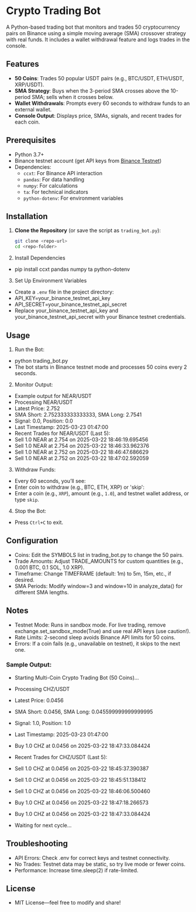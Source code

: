 # Crypto Trading Bot

A Python-based trading bot that monitors and trades 50 cryptocurrency pairs on Binance using a simple moving average (SMA) crossover strategy with real funds. It includes a wallet withdrawal feature and logs trades in the console.

## Features
- **50 Coins**: Trades 50 popular USDT pairs (e.g., BTC/USDT, ETH/USDT, XRP/USDT).
- **SMA Strategy**: Buys when the 3-period SMA crosses above the 10-period SMA; sells when it crosses below.
- **Wallet Withdrawals**: Prompts every 60 seconds to withdraw funds to an external wallet.
- **Console Output**: Displays price, SMAs, signals, and recent trades for each coin.

## Prerequisites
- Python 3.7+
- Binance testnet account (get API keys from [Binance Testnet](https://testnet.binance.vision/))
- Dependencies:
  - `ccxt`: For Binance API interaction
  - `pandas`: For data handling
  - `numpy`: For calculations
  - `ta`: For technical indicators
  - `python-dotenv`: For environment variables

## Installation
1. **Clone the Repository** (or save the script as `trading_bot.py`):
   ```bash
   git clone <repo-url>
   cd <repo-folder>

2. Install Dependencies
- pip install ccxt pandas numpy ta python-dotenv
  
3. Set Up Environment Variables
- Create a `.env` file in the project directory:
- API_KEY=your_binance_testnet_api_key
- API_SECRET=your_binance_testnet_api_secret
- Replace your_binance_testnet_api_key and your_binance_testnet_api_secret with your Binance testnet credentials.

## Usage
1. Run the Bot:
- python trading_bot.py
- The bot starts in Binance testnet mode and processes 50 coins every 2 seconds.
2. Monitor Output:
- Example output for NEAR/USDT
- Processing NEAR/USDT
- Latest Price: 2.752
- SMA Short: 2.752333333333333, SMA Long: 2.7541
- Signal: 0.0, Position: 0.0
- Last Timestamp: 2025-03-23 01:47:00
- Recent Trades for NEAR/USDT (Last 5):
- Sell 1.0 NEAR at 2.754 on 2025-03-22 18:46:19.695456
- Sell 1.0 NEAR at 2.754 on 2025-03-22 18:46:33.962376
- Sell 1.0 NEAR at 2.752 on 2025-03-22 18:46:47.686629
- Sell 1.0 NEAR at 2.752 on 2025-03-22 18:47:02.592059

3. Withdraw Funds:
- Every 60 seconds, you’ll see:
- Enter coin to withdraw (e.g., BTC, ETH, XRP) or 'skip':
- Enter a coin (e.g., `XRP`), amount (e.g., `1.0`), and testnet wallet address, or type `skip`.

4. Stop the Bot:
- Press `Ctrl+C` to exit.

## Configuration
- Coins: Edit the SYMBOLS list in trading_bot.py to change the 50 pairs.
- Trade Amounts: Adjust TRADE_AMOUNTS for custom quantities (e.g., 0.001 BTC, 0.1 SOL, 1.0 XRP).
- Timeframe: Change TIMEFRAME (default: 1m) to 5m, 15m, etc., if desired.
- SMA Periods: Modify window=3 and window=10 in analyze_data() for different SMA lengths.

## Notes
- Testnet Mode: Runs in sandbox mode. For live trading, remove exchange.set_sandbox_mode(True) and use real API keys (use caution!).
- Rate Limits: 2-second sleep avoids Binance API limits for 50 coins.
- Errors: If a coin fails (e.g., unavailable on testnet), it skips to the next one.

### Sample Output: 
- Starting Multi-Coin Crypto Trading Bot (50 Coins)...
-  Processing CHZ/USDT
-  Latest Price: 0.0456
-  SMA Short: 0.0456, SMA Long: 0.045599999999999995
- Signal: 1.0, Position: 1.0
- Last Timestamp: 2025-03-23 01:47:00
-  Buy 1.0 CHZ at 0.0456 on 2025-03-22 18:47:33.084424

- Recent Trades for CHZ/USDT (Last 5):
- Sell 1.0 CHZ at 0.0456 on 2025-03-22 18:45:37.390387
- Sell 1.0 CHZ at 0.0456 on 2025-03-22 18:45:51.138412
- Sell 1.0 CHZ at 0.0456 on 2025-03-22 18:46:06.500460
- Buy 1.0 CHZ at 0.0456 on 2025-03-22 18:47:18.266573
- Buy 1.0 CHZ at 0.0456 on 2025-03-22 18:47:33.084424

- Waiting for next cycle... 


## Troubleshooting
- API Errors: Check .env for correct keys and testnet connectivity.
- No Trades: Testnet data may be static, so try live mode or fewer coins.
- Performance: Increase time.sleep(2) if rate-limited.

## License
- MIT License—feel free to modify and share!






